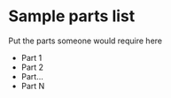 
# Sample parts list

Put the parts someone would require here

* Part 1
* Part 2
* Part...
* Part N